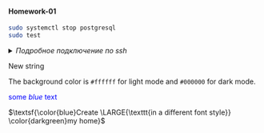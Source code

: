 #### Homework-01 


```bash
sudo systemctl stop postgresql
sudo test
``` 

<details>
  <summary><i>Подробное подключение по ssh</i></summary>

  ```bash
  You can add text within a collapsed section. 
  You can add an image or a code block, too.
  ``` 
</details>

New string

The background color is `#ffffff` for light mode and `#000000` for dark mode.


<span style="color:blue">some *blue* text</span>

$\textsf{\color{blue}Create \LARGE{\texttt{in a different 
font style}} \color{darkgreen}my home}$ <br>
